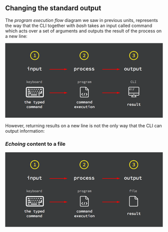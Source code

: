 ## Changing the standard output

The _program execution flow_ diagram we saw in previous units, represents the way that the CLI together with _bash_ takes an input called command which acts over a set of arguments and outputs the result of the process on a new line:

![program-process-flow](.guides/img/program-process-flow.png)

However, returning results on a new line is not the only way that the CLI can output information:

### _Echoing_ content to a file

![program-process-flow](.guides/img/program-process-flow-2.png)